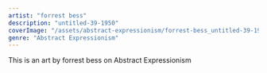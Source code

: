 ```yaml
---
artist: "forrest bess"
description: "untitled-39-1950"
coverImage: "/assets/abstract-expressionism/forrest-bess_untitled-39-1950.jpg"
genre: "Abstract Expressionism"
---
```

This is an art by forrest bess on Abstract Expressionism

